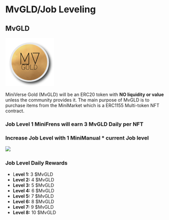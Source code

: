 # MvGLD/Job Leveling

## **MvGLD**

![](<../../.gitbook/assets/image (40).png>)

MiniVerse Gold (MvGLD) will be an ERC20 token with **NO liquidity or value** unless the community provides it. The main purpose of MvGLD is to purchase items from the MiniMarket which is a ERC1155 Multi-token NFT contract.

### **Job Level 1 MiniFrens will earn 3 MvGLD Daily per NFT**

### **Increase Job Level with 1 MiniManual \* current Job level**

![](<../../.gitbook/assets/Miniverse\_breeding\_Game\_Infographic2 (1)-1 (1).png>)

### Job Level Daily Rewards&#x20;

* L**evel 1:** 3 $MvGLD&#x20;
* **Level 2:** 4 $MvGLD
* **Level 3:** 5 $MvGLD&#x20;
* **Level 4:** 6 $MvGLD
* **Level 5:** 7 $MvGLD&#x20;
* **Level 6:** 8 $MvGLD&#x20;
* **Level 7:** 9 $MvGLD&#x20;
* **Level 8:** 10 $MvGLD
